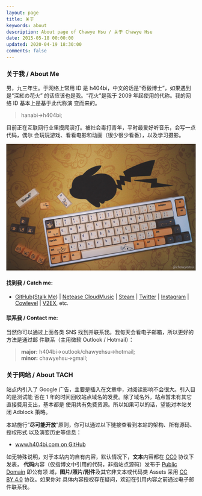 ```yaml
---
layout: page
title: 关于
keywords: about
description: About page of Chawye Hsu / 关于 Chawye Hsu
date: 2015-05-18 00:00:00
updated: 2020-04-19 18:30:00
comments: false
---
```


### 关于我 / About Me

男，九三年生。于网络上常用 ID 是 h404bi，中文的话是“奇毅博士”，如果遇到是“深紅の花火”
的话应该也是我。“花火”是我于 2009 年起使用的代称。我的网络 ID 基本上是基于此代称演
变而来的。

> hanabi->h404bi;

目前正在互联网行业里摸爬滚打。被社会毒打青年，平时最爱好听音乐，会写一点代码，偶尔
会玩玩游戏、看看电影和动画（很少很少看番），以及学习摄影。

![我的生产力工具](./_assets/uploads/2019/07/20190720001.jpg)

#### 找到我 / Catch me:

- [GitHub]([Stalk Me]) | [Netease CloudMusic] | [Steam] | [Twitter] |
  [Instagram] | [Cowlevel] | [V2EX], etc.

#### 联系我 / Contact me:

当然你可以通过上面各类 SNS 找到并联系我。我每天会看电子邮箱，所以更好的方法是通过邮
件联系（主用微软 Outlook / Hotmail）：

> **major:** h404bi->outlook/chawyehsu->hotmail;  
> <span class="meta">**minor:** chawyehsu->gmail;</span>

### 关于网站 / About TACH

站点内引入了 Google 广告，主要是插入在文章中，对阅读影响不会很大。引入目的是测试能
否在 1 年的时间回收站点域名的发费。除了域名外，站点暂未有其它直接费用支出，基本都是
使用共有免费资源。所以如果可以的话，望能对本站关闭 Adblock 策略。

本站施行“**尽可能开放**”原则，你可以通过以下链接查看到本站的架构、所有源码、授权形式
以及演变历史等信息：

- [www.h404bi.com on GitHub]

如无特殊说明，对于本站内的自有内容，默认情况下，**文本**内容都在 [CC0] 协议下发表，
**代码**内容（仅指博文中引用的代码，非指站点源码）发布于 [Public Domain] 即公有领
域，**图片/照片/附件**及其它非文本或代码类 Assets 采用 [CC BY 4.0] 协议。如果你对
具体内容授权存在疑问，欢迎在引用内容之前通过电子邮件联系我。

[GitHub]: https://github.com/h404bi
[Stalk Me]: https://gitstalk.netlify.com/h404bi
[Netease CloudMusic]: http://music.163.com/#/user/home?id=35631431
[Steam]: http://steamcommunity.com/id/h404bi
[Twitter]: https://twitter.com/h404bi
[Instagram]: https://www.instagram.com/chawyehsu/
[Cowlevel]: https://cowlevel.net/people/h404bi
[V2EX]: https://www.v2ex.com/member/h404bi
[www.h404bi.com on GitHub]: https://github.com/h404bi/www.h404bi.com
[CC0]: https://creativecommons.org/publicdomain/zero/1.0/
[Public Domain]: https://en.wikipedia.org/wiki/Public_domain
[CC BY 4.0]: https://creativecommons.org/licenses/by/4.0/
